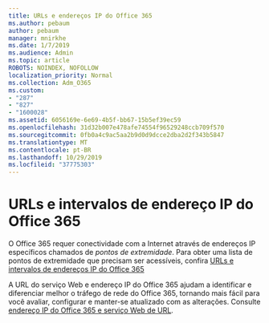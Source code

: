 ```yaml
---
title: URLs e endereços IP do Office 365
ms.author: pebaum
author: pebaum
manager: mnirkhe
ms.date: 1/7/2019
ms.audience: Admin
ms.topic: article
ROBOTS: NOINDEX, NOFOLLOW
localization_priority: Normal
ms.collection: Adm_O365
ms.custom:
- "287"
- "827"
- "1600028"
ms.assetid: 6056169e-6e69-4b5f-bb67-15b5ef39ec59
ms.openlocfilehash: 31d32b007e478afe74554f96529248ccb709f570
ms.sourcegitcommit: 0fb0a4c9ac5aa2b9d0d9dcce2dba2d2f343b5847
ms.translationtype: MT
ms.contentlocale: pt-BR
ms.lasthandoff: 10/29/2019
ms.locfileid: "37775303"
---
```

# <a name="office-365-urls-and-ip-address-ranges"></a>URLs e intervalos de endereço IP do Office 365 

O Office 365 requer conectividade com a Internet através de endereços IP específicos chamados de *pontos de extremidade*.
Para obter uma lista de pontos de extremidade que precisam ser acessíveis, confira [URLs e intervalos de endereços IP do Office 365](https://docs.microsoft.com/office365/enterprise/urls-and-ip-address-ranges) 

A URL do serviço Web e endereço IP do Office 365 ajudam a identificar e diferenciar melhor o tráfego de rede do Office 365, tornando mais fácil para você avaliar, configurar e manter-se atualizado com as alterações. Consulte [endereço IP do Office 365 e serviço Web de URL](https://docs.microsoft.com/office365/enterprise/office-365-ip-web-service).